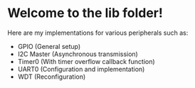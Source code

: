 # Welcome to the lib folder! #

Here are my implementations for various peripherals such as:

- GPIO (General setup)
- I2C Master (Asynchronous transmission)
- Timer0 (With timer overflow callback function)
- UART0 (Configuration and implementation)
- WDT (Reconfiguration)